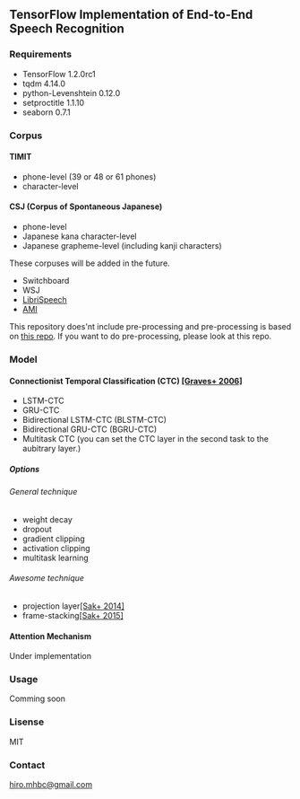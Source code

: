 ## TensorFlow Implementation of End-to-End Speech Recognition
### Requirements
- TensorFlow 1.2.0rc1
- tqdm 4.14.0
- python-Levenshtein 0.12.0
- setproctitle 1.1.10
- seaborn 0.7.1


### Corpus
#### TIMIT
- phone-level (39 or 48 or 61 phones)
- character-level

#### CSJ (Corpus of Spontaneous Japanese)
- phone-level
- Japanese kana character-level
- Japanese grapheme-level (including kanji characters)

These corpuses will be added in the future.
- Switchboard
- WSJ
- [LibriSpeech](http://www.openslr.org/12/)
- [AMI](http://groups.inf.ed.ac.uk/ami/corpus/)

This repository does'nt include pre-processing and pre-processing is based on [this repo](https://github.com/hirofumi0810/asr_preprocessing).
If you want to do pre-processing, please look at this repo.


### Model
#### Connectionist Temporal Classification (CTC) [\[Graves+ 2006\]](http://dl.acm.org/citation.cfm?id=1143891)
- LSTM-CTC
- GRU-CTC
- Bidirectional LSTM-CTC (BLSTM-CTC)
- Bidirectional GRU-CTC (BGRU-CTC)
- Multitask CTC (you can set the CTC layer in the second task to the aubitrary layer.)

##### Options
###### General technique
- weight decay
- dropout
- gradient clipping
- activation clipping
- multitask learning

###### Awesome technique
- projection layer[\[Sak+ 2014\]](https://arxiv.org/abs/1402.1128)
- frame-stacking[\[Sak+ 2015\]](https://arxiv.org/abs/1507.06947)

#### Attention Mechanism
Under implementation


### Usage
Comming soon


### Lisense
MIT


### Contact
hiro.mhbc@gmail.com
